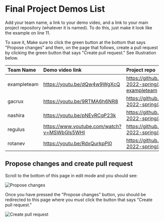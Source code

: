 # Final Project Demos List

Add your team name, a link to your demo video, and a link to your main project repository (whatever it is named).
To do this, just make it look like the example on line 11.

To save it, Make sure to click the green button at the bottom that says "Propose changes" and then, on the page that follows, create a pull request by clicking the green button that says "Create pull request."
See illustration below.

| Team Name | Demo video link | Project repo | 
|:--- |:--- |:--- |
| exampleteam | https://youtu.be/dQw4w9WgXcQ | https://github.com/comp426-2022-spring/a99-exampleteam |
| gacrux | https://youtu.be/9RTMA6h6NR8 | https://github.com/comp426-2022-spring/a99-gacrux.git |
| nashira| https://youtu.be/pNEvRCqP23k | https://github.com/comp426-2022-spring/a99-nashira |
| regulus | https://www.youtube.com/watch?v=MSWbGls5WHI | https://github.com/comp426-2022-spring/a99-regulus |
| rotanev | https://youtu.be/RdxQurkpPl0 | https://github.com/comp426-2022-spring/a99-rotanev |

## Propose changes and create pull request

Scroll to the bottom of this page in edit mode and you should see: 

![Propose changes](https://user-images.githubusercontent.com/2459227/161869759-dc655119-5a19-4459-a3b9-7621d1c3e865.png)

Once you have pressed the "Propose changes" button, you should be redirected to this page where you must click the button that says "Create pull request."

![Create pull request](https://user-images.githubusercontent.com/2459227/161869772-c1fbd6d5-fa7e-43f0-8827-2ea2e07ec082.png)
